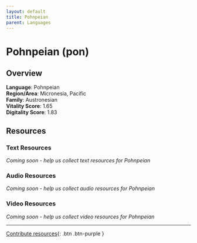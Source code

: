 ```yaml
---
layout: default
title: Pohnpeian
parent: Languages
---
```


# Pohnpeian (pon)

## Overview

**Language**: Pohnpeian  
**Region/Area**: Micronesia, Pacific  
**Family**: Austronesian  
**Vitality Score**: 1.65  
**Digitality Score**: 1.83  

## Resources

### Text Resources
*Coming soon - help us collect text resources for Pohnpeian*

### Audio Resources
*Coming soon - help us collect audio resources for Pohnpeian*

### Video Resources
*Coming soon - help us collect video resources for Pohnpeian*

---

[Contribute resources](https://fairtrain.github.io/){: .btn .btn-purple }
